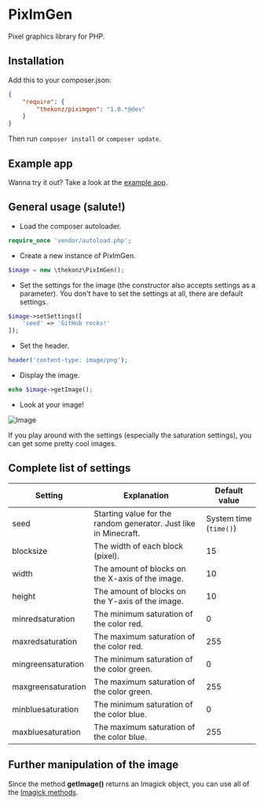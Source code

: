 # PixImGen

Pixel graphics library for PHP.

## Installation

Add this to your composer.json:

```JSON
{
	"require": {
		"thekonz/piximgen": "1.0.*@dev"
	}
}
```

Then run `composer install` or `composer update`.

## Example app

Wanna try it out? Take a look at the [example app](https://github.com/thekonz/piximgengui).

## General usage (salute!)

* Load the composer autoloader.

```PHP
require_once 'vendor/autoload.php';
```

* Create a new instance of PixImGen.

```PHP
$image = new \thekonz\PixImGen();
```

* Set the settings for the image (the constructor also accepts settings as a parameter). You don't have to set the settings at all, there are default settings.

```PHP
$image->setSettings([
	'seed' => 'GitHub rocks!'
]);
```

* Set the header.

```PHP
header('content-type: image/png');
```

* Display the image.

```PHP
echo $image->getImage();
```

* Look at your image!

![Image](http://imgur.com/yMS6L7W.png)

If you play around with the settings (especially the saturation settings), you can get some pretty cool images. 

## Complete list of settings

| Setting | Explanation | Default value |
| --- | --- | --- |
| seed | Starting value for the random generator. Just like in Minecraft. | System time (`time()`) |
| blocksize | The width of each block (pixel). | 15 |
| width | The amount of blocks on the X-axis of the image. | 10 |
| height | The amount of blocks on the Y-axis of the image. | 10 |
| minredsaturation | The minimum saturation of the color red. | 0 |
| maxredsaturation | The maximum saturation of the color red. | 255 |
| mingreensaturation | The minimum saturation of the color green. | 0 |
| maxgreensaturation | The maximum saturation of the color green. | 255 |
| minbluesaturation | The minimum saturation of the color blue. | 0 |
| maxbluesaturation | The maximum saturation of the color blue. | 255 |

## Further manipulation of the image

Since the method **getImage()** returns an Imagick object, you can use all of the [Imagick methods](http://php.net/manual/en/book.imagick.php).